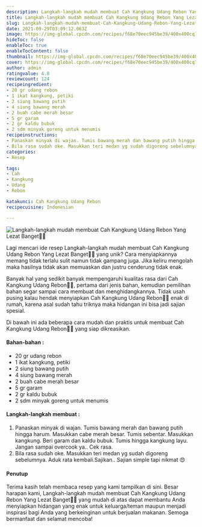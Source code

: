 ```yaml
---
description: Langkah-langkah mudah membuat Cah Kangkung Udang Rebon Yang Lezat Banget"
title: Langkah-langkah mudah membuat Cah Kangkung Udang Rebon Yang Lezat Banget
slug: Langkah-langkah-mudah-membuat-Cah-Kangkung-Udang-Rebon-Yang-Lezat-Banget
date: 2021-09-29T03:09:12.063Z
image: https://img-global.cpcdn.com/recipes/f68e70eec945be39/400x400cq70/photo.jpg
hideToc: false
enableToc: true
enableTocContent: false
thumbnail: https://img-global.cpcdn.com/recipes/f68e70eec945be39/400x400cq70/photo.jpg
cover: https://img-global.cpcdn.com/recipes/f68e70eec945be39/400x400cq70/photo.jpg
author: admin
ratingvalue: 4.8
reviewcount: 124
recipeingredient:
- 20 gr udang rebon
- 1 ikat kangkung, petiki
- 2 siung bawang putih
- 4 siung bawang merah
- 2 buah cabe merah besar
- 5 gr garam
- 2 gr kaldu bubuk
- 2 sdm minyak goreng untuk menumis
recipeinstructions:
- Panaskan minyak di wajan. Tumis bawang merah dan bawang putih hingga harum. Masukkan cabe merah besar. Tumis sebentar. Masukkan kangkung. Beri garam dan kaldu bubuk. Tumis hingga kangkung layu. Jangan sampai overcook ya.. Cek rasa.
- Bila rasa sudah oke. Masukkan teri medan yg sudah digoreng sebelumnya. Aduk rata kembali.Sajikan.. Sajian simple tapi nikmat 😍
categories:
- Resep

tags:
- Cah
- Kangkung
- Udang
- Rebon

katakunci: Cah Kangkung Udang Rebon
recipecuisine: Indonesian

---
```


![Langkah-langkah mudah membuat Cah Kangkung Udang Rebon Yang Lezat Banget👩‍🍳](https://img-global.cpcdn.com/recipes/f68e70eec945be39/400x400cq70/photo.jpg)

Lagi mencari ide resep Langkah-langkah mudah membuat Cah Kangkung Udang Rebon Yang Lezat Banget👩‍🍳 yang unik? Cara menyiapkannya memang tidak terlalu sulit namun tidak gampang juga. Jika keliru mengolah maka hasilnya tidak akan memuaskan dan justru cenderung tidak enak.

Banyak hal yang sedikit banyak mempengaruhi kualitas rasa dari Cah Kangkung Udang Rebon👩‍🍳, pertama dari jenis bahan, kemudian pemilihan bahan segar sampai cara membuat dan menghidangkannya. Tidak usah pusing kalau hendak menyiapkan Cah Kangkung Udang Rebon👩‍🍳 enak di rumah, karena asal sudah tahu triknya maka hidangan ini bisa jadi sajian spesial.

Di bawah ini ada beberapa cara mudah dan praktis untuk membuat Cah Kangkung Udang Rebon👩‍🍳 yang siap dikreasikan.

<!--inarticleads1-->

#### Bahan-bahan :

- 20 gr udang rebon
- 1 ikat kangkung, petiki
- 2 siung bawang putih
- 4 siung bawang merah
- 2 buah cabe merah besar
- 5 gr garam
- 2 gr kaldu bubuk
- 2 sdm minyak goreng untuk menumis

<!--inarticleads2-->

#### Langkah-langkah membuat :

1. Panaskan minyak di wajan. Tumis bawang merah dan bawang putih hingga harum. Masukkan cabe merah besar. Tumis sebentar. Masukkan kangkung. Beri garam dan kaldu bubuk. Tumis hingga kangkung layu. Jangan sampai overcook ya.. Cek rasa.
1. Bila rasa sudah oke. Masukkan teri medan yg sudah digoreng sebelumnya. Aduk rata kembali.Sajikan.. Sajian simple tapi nikmat 😍

#### Penutup

Terima kasih telah membaca resep yang kami tampilkan di sini. Besar harapan kami, Langkah-langkah mudah membuat Cah Kangkung Udang Rebon Yang Lezat Banget👩‍🍳 yang mudah di atas dapat membantu Anda menyiapkan hidangan yang enak untuk keluarga/teman maupun menjadi inspirasi bagi Anda yang berkeinginan untuk berjualan makanan. Semoga bermanfaat dan selamat mencoba!